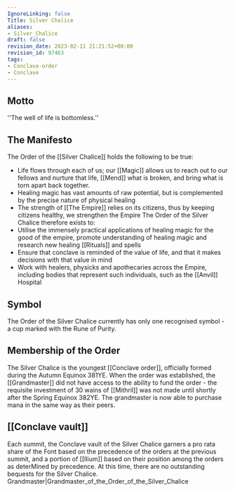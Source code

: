 ```yaml
---
IgnoreLinking: false
Title: Silver Chalice
aliases:
- Silver_Chalice
draft: false
revision_date: 2023-02-11 21:21:52+00:00
revision_id: 97463
tags:
- Conclave-order
- Conclave
---
```


## Motto
''The well of life is bottomless.''
## The Manifesto
The Order of the [[Silver Chalice]] holds the following to be true:
* Life flows through each of us; our [[Magic]] allows us to reach out to our fellows and nurture that life, [[Mend]] what is broken, and bring what is torn apart back together.
* Healing magic has vast amounts of raw potential, but is complemented by the precise nature of physical healing
* The strength of [[The Empire]] relies on its citizens, thus by keeping citizens healthy, we strengthen the Empire
The Order of the Silver Chalice therefore exists to:
* Utilise the immensely practical applications of healing magic for the good of the empire, promote understanding of healing magic and research new healing [[Rituals]] and spells
* Ensure that conclave is reminded of the value of life, and that it makes decisions with that value in mind
* Work with healers, physicks and apothecaries across the Empire, including bodies that represent such individuals, such as the [[Anvil]] Hospital
## Symbol
The Order of the Silver Chalice currently has only one recognised symbol - a cup marked with the Rune of Purity.
## Membership of the Order
The Silver Chalice is the youngest [[Conclave order]], officially formed during the Autumn Equinox 381YE. 
When the order was established, the [[Grandmaster]] did not have access to the ability to fund the order - the requisite investment of 30 wains of [[Mithril]] was not made until shortly after the Spring Equinox 382YE. The grandmaster is now able to purchase mana in the same way as their peers.
## [[Conclave vault]]
Each summit, the Conclave vault of the Silver Chalice garners a pro rata share of the Font based on the precedence of the orders at the previous summit, and a portion of [[Ilium]] based on their position among the orders as deterMined by precedence. At this time, there are no outstanding bequests for the Silver Chalice.
Grandmaster|Grandmaster_of_the_Order_of_the_Silver_Chalice